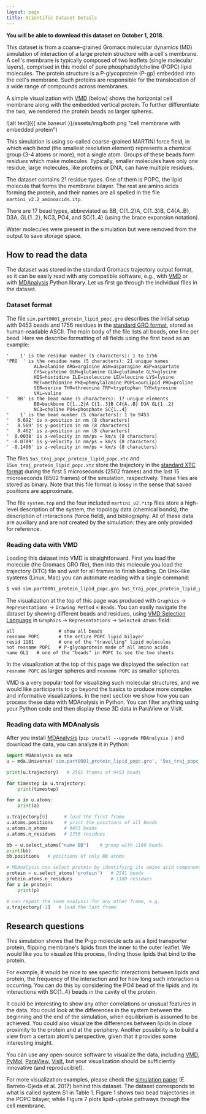 ```yaml
---
layout: page
title: Scientific Dataset Details
---
```


**You will be able to download this dataset on October 1, 2018.**

This dataset is from a coarse-grained Gromacs molecular dynamics (MD) simulation of interaction of a
large protein structure with a cell's membrane. A cell's membrane is typically composed of two leaflets
(single molecular layers), comprised in this model of pure phosphatidylcholine (POPC) lipid
molecules. The protein structure is a P-glycoprotein (P-gp) embedded into the cell's membrane. Such
proteins are responsible for the translocation of a wide range of compounds across membranes.

A simple visualization with <a href="https://www.ks.uiuc.edu/Research/vmd" target="_blank">VMD</a>
(below) shows the horizontal cell membrane along with the embedded vertical protein. To further
differentiate the two, we rendered the protein beads as larger spheres.

![alt text]({{ site.baseurl }}/assets/img/both.png "cell membrane with embedded protein")

This simulation is using so-called coarse-grained MARTINI force field, in which each *bead* (the smallest
resolution element) represents a chemical group (3-4 atoms or more), not a single atom. Groups of these
beads form *residues* which make molecules. Typically, smaller molecules have only one residue; large
molecules, like proteins or DNA, can have multiple residues.

The dataset contains 21 residue types. One of them is POPC, the lipid molecule that forms the membrane
bilayer. The rest are amino acids forming the protein, and their names are all spelled in the file
`martini_v2.2_aminoacids.itp`.

There are 17 bead types, abbreviated as BB, C{1..2}A, C{1..3}B, C4{A..B}, D3A, GL{1..2}, NC3, PO4, and
SC{1..4} (using the brace expansion notation).

Water molecules were present in the simulation but were removed from the output to save storage space.

## How to read the data

The dataset was stored in the standard Gromacs trajectory output format, so it can be easily read with
any compatible software, e.g., with <a href="https://www.ks.uiuc.edu/Research/vmd"
target="_blank">VMD</a> or with <a href="https://www.mdanalysis.org" target="_blank">MDAnalysis</a>
Python library. Let us first go through the individual files in the dataset.

### Dataset format

The file `sim.part0001_protein_lipid_popc.gro` describes the initial setup with 9453 beads and 1756
residues in the <a href="http://manual.gromacs.org/current/online/gro.html" target="_blank">standard GRO
format</a>, stored as human-readable ASCII. The main body of the file lists all beads, one line per
bead. Here we describe formatting of all fields using the first bead as an example:

```text
'    1' is the residue number (5 characters): 1 to 1756
'PRO  ' is the residue name (5 characters): 21 unique names
          ALA=alanine ARG=arginine ASN=asparagine ASP=aspartate
          CYS=cysteine GLN=glutamine GLU=glutamate GLY=glycine
          HIS=histidine ILE=isoleucine LEU=leucine LYS=lysine
          MET=methionine PHE=phenylalanine POPC=ourLipid PRO=proline
          SER=serine THR=threonine TRP=tryptophan TYR=tyrosine
          VAL=valine
'   BB' is the bead name (5 characters): 17 unique elements
          BB=backbone C{1..2}A C{1..3}B C4{A..B} D3A GL{1..2}
          NC3=choline PO4=phosphate SC{1..4}
'    1' is the bead number (5 characters): 1 to 9453
'   6.692' is x-position in nm (8 characters)
'   8.569' is y-position in nm (8 characters)
'   8.462' is z-position in nm (8 characters)
'  0.0038' is x-velocity in nm/ps = km/s (8 characters)
' -0.0789' is y-velocity in nm/ps = km/s (8 characters)
' -0.1406' is z-velocity in nm/ps = km/s (8 characters)
```

The files `5us_traj_popc_protein_lipid_popc.xtc` and `15us_traj_protein_lipid_popc.xtc` store the
trajectory in the <a href="http://manual.gromacs.org/current/online/xtc.html" target="_blank">standard
XTC format</a> during the first 5 microseconds (2502 frames) and the last 15 microseconds (8502 frames)
of the simulation, respectively. These files are stored as binary. Note that this file format is lossy in
the sense that saved positions are approximate.

The file `system.top` and the four included `martini_v2.*itp` files store a high-level description of the
system, the topology data (chemical bonds), the description of interactions (force field), and
bibliography. All of these data are auxiliary and are not created by the simulation: they are only
provided for reference.

### Reading data with VMD

Loading this dataset into VMD is straightforward. First you load the molecule (the Gromacs GRO file),
then into this molecule you load the trajectory (XTC) file and wait for all frames to finish loading. On
Unix-like systems (Linux, Mac) you can automate reading with a single command:

```bash
$ vmd sim.part0001_protein_lipid_popc.gro 5us_traj_popc_protein_lipid_popc.xtc
```

The visualization at the top of this page was produced with `Graphics` &#8594; `Representations` &#8594;
`Drawing Method` = `Beads`. You can easily navigate the dataset by showing different beads and residues,
using <a href="https://www.ks.uiuc.edu/Research/vmd/vmd-1.3/ug/node132.html" target="_blank">VMD
Selection Language</a> in `Graphics` &#8594; `Representations` &#8594; `Selected Atoms` field:

```text
all                # show all beads
resname POPC       # the entire POPC lipid bilayer
resid 1181         # one of the "travelling" lipid molecules
not resname POPC   # P-glycoprotein made of all amino acids
name GL1   # one of the "beads" in POPC to see the two sheets
```

In the visualization at the top of this page we displayed the selection `not resname POPC` as larger
spheres and `resname POPC` as smaller spheres.

VMD is a very popular tool for visualizing such molecular structures, and we would like participants to
go beyond the basics to produce more complex and informative visualizations. In the next section we show
how you can process these data with MDAnalysis in Python. You can filter anything using your Python code
and then display these 3D data in ParaView or VisIt.

### Reading data with MDAnalysis

After you install <a href="https://www.mdanalysis.org" target="_blank">MDAnalysis</a> (`pip install
--upgrade MDAnalysis `) and download the data, you can analyze it in Python:

```python
import MDAnalysis as mda
u = mda.Universe('sim.part0001_protein_lipid_popc.gro', '5us_traj_popc_protein_lipid_popc.xtc')

print(u.trajectory)   # 2501 frames of 9453 beads

for timestep in u.trajectory:
    print(timestep)

for a in u.atoms:
    print(a)

u.trajectory[0]      # load the first frame
u.atoms.positions    # print the positions of all beads
u.atoms.n_atoms      # 9453 beads
u.atoms.n_residues   # 1756 residues

bb = u.select_atoms("name BB")    # group with 1180 beads
print(bb)
bb.positions   # positions of only BB atoms

# MDAnalysis can select protein by identifying its amino acid components
protein = u.select_atoms('protein')   # 2541 beads
protein.atoms.n_residues              # 1180 residues
for p in protein:
    print(p)

# can repeat the same analysis for any other frame, e.g.
u.trajectory[-1]   # load the last frame
```

## Research questions

This simulation shows that the P-gp molecule acts as a lipid transporter protein, flipping membrane's
lipids from the inner to the outer leaflet. We would like you to visualize this process, finding those
lipids that bind to the protein.

For example, it would be nice to see specific interactions between lipids and protein, the frequency of
the interaction and for how long such interaction is occurring. You can do this by considering the PO4
bead of the lipids and its interactions with SC{1..4} beads in the cavity of the protein.

It could be interesting to show any other correlations or unusual features in the data. You could look at
the differences in the system between the beginning and the end of the simulation, when equilibrium is
assumed to be achieved. You could also visualize the differences between lipids in close proximity to the
protein and at the periphery. Another possibility is to build a view from a certain atom's perspective,
given that it provides some interesting insight.

You can use any open-source software to visualize the data, including <a
href="https://www.ks.uiuc.edu/Research/vmd" target="_blank">VMD</a>, <a href="https://pymol.org"
target="_blank">PyMol</a>, <a href="https://www.paraview.org" target="_blank">ParaView</a>, <a
href="https://wci.llnl.gov/simulation/computer-codes/visit" target="_blank">VisIt</a>, but your
visualization should be sufficiently innovative (and reproducible!).

For more visualization examples, please check the <a
href="http://jgp.rupress.org/content/early/2018/02/05/jgp.201711907" target="_blank">simulation paper</a>
(E. Barreto-Ojeda et al. 2017) behind this dataset. The dataset corresponds to what is called system S1
in Table 1. Figure 1 shows two bead trajectories in the POPC bilayer, while Figure 7 plots lipid-uptake
pathways through the cell membrane.
